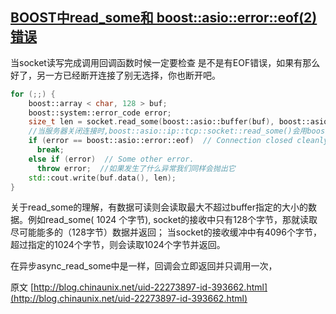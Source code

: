 ## [BOOST中read_some和 boost::asio::error::eof(2)错误](https://www.cnblogs.com/lovelylife/p/5536229.html)
当socket读写完成调用回调函数时候一定要检查 是不是有EOF错误，如果有那么好了，另一方已经断开连接了别无选择，你也断开吧。
```cpp
for (;;) {
    boost::array < char, 128 > buf;
    boost::system::error_code error;
    size_t len = socket.read_some(boost::asio::buffer(buf), boost::asio::assign_error(error));
    //当服务器关闭连接时,boost::asio::ip::tcp::socket::read_some()会用boost::asio::error::eof标志完成, 这时我们应该退出读取循环了.
    if (error == boost::asio::error::eof)  // Connection closed cleanly by peer.
      break;
    else if (error)  // Some other error.
      throw error;  //如果发生了什么异常我们同样会抛出它
    std::cout.write(buf.data(), len);
}
```
关于read_some的理解，有数据可读则会读取最大不超过buffer指定的大小的数据。例如read_some( 1024 个字节), socket的接收中只有128个字节，那就读取尽可能能多的（128字节）数据并返回； 当socket的接收缓冲中有4096个字节，超过指定的1024个字节，则会读取1024个字节并返回。

在异步async_read_some中是一样，回调会立即返回并只调用一次，

原文 [http://blog.chinaunix.net/uid-22273897-id-393662.html](http://blog.chinaunix.net/uid-22273897-id-393662.html)
